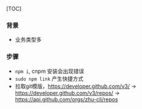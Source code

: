 [TOC]

### 背景
* 业务类型多

### 步骤
* `npm i`, cnpm 安装会出现错误 
* `sudo npm link` 产生快捷方式
* 拉取git模版，https://developer.github.com/v3/   -> https://developer.github.com/v3/repos/
 -> https://api.github.com/orgs/zhu-cli/repos

